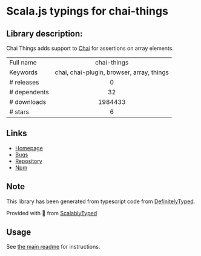 
# Scala.js typings for chai-things


## Library description:
Chai Things adds support to [Chai](http://chaijs.com/) for assertions on array elements.

|                    |                 |
| ------------------ | :-------------: |
| Full name          | chai-things |
| Keywords           | chai, chai-plugin, browser, array, things |
| # releases         | 0 |
| # dependents       | 32 |
| # downloads        | 1984433 |
| # stars            | 6 |

## Links
- [Homepage](https://github.com/RubenVerborgh/Chai-Things#readme)
- [Bugs](https://github.com/RubenVerborgh/Chai-Things/issues)
- [Repository](https://github.com/RubenVerborgh/Chai-Things)
- [Npm](https://www.npmjs.com/package/chai-things)
    


## Note
This library has been generated from typescript code from [DefinitelyTyped](https://definitelytyped.org).

Provided with :purple_heart: from [ScalablyTyped](https://github.com/oyvindberg/ScalablyTyped)

## Usage
See [the main readme](../../readme.md) for instructions.


